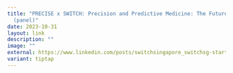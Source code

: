 ```yaml
---
title: "PRECISE x SWITCH: Precision and Predictive Medicine: The Future is Now
  (panel)"
date: 2023-10-31
layout: link
description: ""
image: ""
external: https://www.linkedin.com/posts/switchsingapore_switchsg-startup-global-activity-7117390067790213120-o6k3
variant: tiptap
---
```

